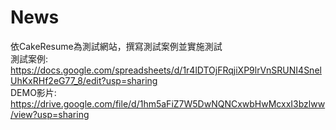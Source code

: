 # News
依CakeResume為測試網站，撰寫測試案例並實施測試<br>
測試案例:<br>
https://docs.google.com/spreadsheets/d/1r4lDTOjFRqjiXP9lrVnSRUNI4SnelUhKxRHf2eG77_8/edit?usp=sharing<br>
DEMO影片:<br>
https://drive.google.com/file/d/1hm5aFiZ7W5DwNQNCxwbHwMcxxI3bzlww/view?usp=sharing